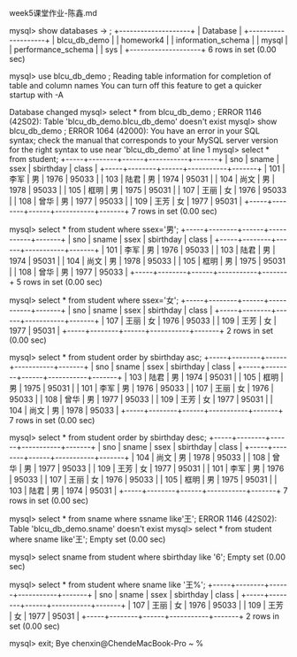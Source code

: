 week5课堂作业-陈鑫.md


mysql> show databases
    -> ;
+--------------------+
| Database           |
+--------------------+
| blcu_db_demo       |
| homework4          |
| information_schema |
| mysql              |
| performance_schema |
| sys                |
+--------------------+
6 rows in set (0.00 sec)

mysql> use blcu_db_demo ;
Reading table information for completion of table and column names
You can turn off this feature to get a quicker startup with -A

Database changed
mysql> select * from blcu_db_demo ;
ERROR 1146 (42S02): Table 'blcu_db_demo.blcu_db_demo' doesn't exist
mysql> show blcu_db_demo ;
ERROR 1064 (42000): You have an error in your SQL syntax; check the manual that corresponds to your MySQL server version for the right syntax to use near 'blcu_db_demo' at line 1
mysql> select * from student;
+-----+--------+------+-----------+-------+
| sno | sname  | ssex | sbirthday | class |
+-----+--------+------+-----------+-------+
| 101 | 李军   | 男   |      1976 | 95033 |
| 103 | 陆君   | 男   |      1974 | 95031 |
| 104 | 尚文   | 男   |      1978 | 95033 |
| 105 | 框明   | 男   |      1975 | 95031 |
| 107 | 王丽   | 女   |      1976 | 95033 |
| 108 | 曾华   | 男   |      1977 | 95033 |
| 109 | 王芳   | 女   |      1977 | 95031 |
+-----+--------+------+-----------+-------+
7 rows in set (0.00 sec)

mysql> select * from student where ssex='男';
+-----+--------+------+-----------+-------+
| sno | sname  | ssex | sbirthday | class |
+-----+--------+------+-----------+-------+
| 101 | 李军   | 男   |      1976 | 95033 |
| 103 | 陆君   | 男   |      1974 | 95031 |
| 104 | 尚文   | 男   |      1978 | 95033 |
| 105 | 框明   | 男   |      1975 | 95031 |
| 108 | 曾华   | 男   |      1977 | 95033 |
+-----+--------+------+-----------+-------+
5 rows in set (0.00 sec)

mysql> select * from student where ssex='女';
+-----+--------+------+-----------+-------+
| sno | sname  | ssex | sbirthday | class |
+-----+--------+------+-----------+-------+
| 107 | 王丽   | 女   |      1976 | 95033 |
| 109 | 王芳   | 女   |      1977 | 95031 |
+-----+--------+------+-----------+-------+
2 rows in set (0.00 sec)

mysql> select * from student order by sbirthday asc;
+-----+--------+------+-----------+-------+
| sno | sname  | ssex | sbirthday | class |
+-----+--------+------+-----------+-------+
| 103 | 陆君   | 男   |      1974 | 95031 |
| 105 | 框明   | 男   |      1975 | 95031 |
| 101 | 李军   | 男   |      1976 | 95033 |
| 107 | 王丽   | 女   |      1976 | 95033 |
| 108 | 曾华   | 男   |      1977 | 95033 |
| 109 | 王芳   | 女   |      1977 | 95031 |
| 104 | 尚文   | 男   |      1978 | 95033 |
+-----+--------+------+-----------+-------+
7 rows in set (0.00 sec)

mysql> select * from student order by sbirthday desc;
+-----+--------+------+-----------+-------+
| sno | sname  | ssex | sbirthday | class |
+-----+--------+------+-----------+-------+
| 104 | 尚文   | 男   |      1978 | 95033 |
| 108 | 曾华   | 男   |      1977 | 95033 |
| 109 | 王芳   | 女   |      1977 | 95031 |
| 101 | 李军   | 男   |      1976 | 95033 |
| 107 | 王丽   | 女   |      1976 | 95033 |
| 105 | 框明   | 男   |      1975 | 95031 |
| 103 | 陆君   | 男   |      1974 | 95031 |
+-----+--------+------+-----------+-------+
7 rows in set (0.00 sec)

mysql> select * from sname where ssname like'王';
ERROR 1146 (42S02): Table 'blcu_db_demo.sname' doesn't exist
mysql> select * from student where sname like'王';
Empty set (0.00 sec)

mysql> select sname from student where sbirthday like '6';
Empty set (0.00 sec)

mysql> select * from student where sname like '王%';
+-----+--------+------+-----------+-------+
| sno | sname  | ssex | sbirthday | class |
+-----+--------+------+-----------+-------+
| 107 | 王丽   | 女   |      1976 | 95033 |
| 109 | 王芳   | 女   |      1977 | 95031 |
+-----+--------+------+-----------+-------+
2 rows in set (0.00 sec)

mysql> exit;
Bye
chenxin@ChendeMacBook-Pro ~ % 